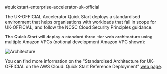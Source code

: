 #quickstart-enterprise-accelerator-uk-official

The UK-OFFICIAL Accelerator Quick Start deploys a standardised environment that helps organisations with workloads that fall in scope for UK-OFFICIAL, and follow the NCSC Cloud Security Principles guidance.

The Quick Start will deploy a standard three-tier web architecture using multiple Amazon VPCs (notional development Amazon VPC shown):

![Architecture](https://d1.awsstatic.com/partner-network/QuickStart/datasheets/uk-official-on-aws-architecture.png)

You can find more information on the "Standardised Architecture for UK-OFFICIAL on the AWS Cloud: Quick Start Reference Deployment" [web page](https://docs.aws.amazon.com/quickstart/latest/accelerator-uk-official/welcome.html).
